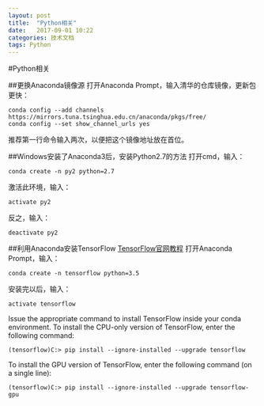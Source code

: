 ```yaml
---
layout: post
title:  "Python相关"
date:   2017-09-01 10:22
categories: 技术文档
tags: Python
---
```


#Python相关

##更换Anaconda镜像源
打开Anaconda Prompt，输入清华的仓库镜像，更新包更快：
```
conda config --add channels https://mirrors.tuna.tsinghua.edu.cn/anaconda/pkgs/free/
conda config --set show_channel_urls yes
```
推荐第一行命令输入两次，以便把这个镜像地址放在首位。

##Windows安装了Anaconda3后，安装Python2.7的方法
打开cmd，输入：
```
conda create -n py2 python=2.7
```
激活此环境，输入：
```
activate py2
```
反之，输入：
```
deactivate py2
```

##利用Anaconda安装TensorFlow
[TensorFlow官网教程](https://www.tensorflow.org/install/install_windows)
打开Anaconda Prompt，输入：
```
conda create -n tensorflow python=3.5
```
安装完以后，输入：
```
activate tensorflow
```
Issue the appropriate command to install TensorFlow inside your conda environment. To install the CPU-only version of TensorFlow, enter the following command:
```
(tensorflow)C:> pip install --ignore-installed --upgrade tensorflow 
```
To install the GPU version of TensorFlow, enter the following command (on a single line):
```
(tensorflow)C:> pip install --ignore-installed --upgrade tensorflow-gpu
```